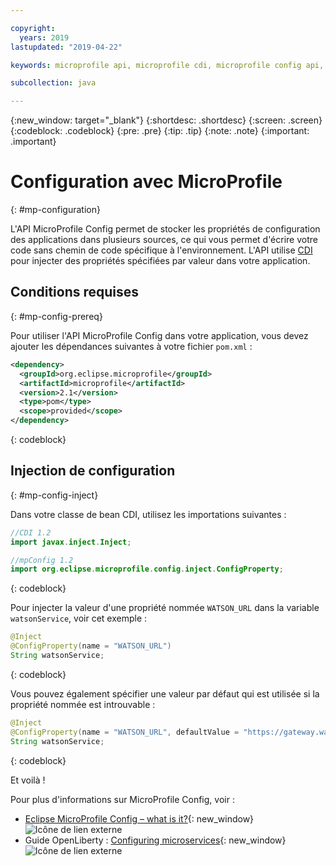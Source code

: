 ```yaml
---

copyright:
  years: 2019
lastupdated: "2019-04-22"

keywords: microprofile api, microprofile cdi, microprofile config api, config api, store properties multiple sources

subcollection: java

---
```


{:new_window: target="_blank"}
{:shortdesc: .shortdesc}
{:screen: .screen}
{:codeblock: .codeblock}
{:pre: .pre}
{:tip: .tip}
{:note: .note}
{:important: .important}

# Configuration avec MicroProfile
{: #mp-configuration}

L'API MicroProfile Config permet de stocker les propriétés de configuration des applications dans plusieurs sources, ce qui vous permet d'écrire votre code sans chemin de code spécifique à l'environnement. L'API utilise [CDI](/docs/java?topic=java-mp-cdi#mp-cdi) pour injecter des propriétés spécifiées par valeur dans votre application.

## Conditions requises
{: #mp-config-prereq}

Pour utiliser l'API MicroProfile Config dans votre application, vous devez ajouter les dépendances suivantes à votre fichier `pom.xml` :

```xml
<dependency>
  <groupId>org.eclipse.microprofile</groupId>
  <artifactId>microprofile</artifactId>
  <version>2.1</version>
  <type>pom</type>
  <scope>provided</scope>
</dependency>
```
{: codeblock}

## Injection de configuration
{: #mp-config-inject}

Dans votre classe de bean CDI, utilisez les importations suivantes :

```java
//CDI 1.2
import javax.inject.Inject;

//mpConfig 1.2
import org.eclipse.microprofile.config.inject.ConfigProperty;
```
{: codeblock}

Pour injecter la valeur d'une propriété nommée `WATSON_URL` dans la variable `watsonService`, voir cet exemple :

```java
@Inject 
@ConfigProperty(name = "WATSON_URL") 
String watsonService;
```
{: codeblock}

Vous pouvez également spécifier une valeur par défaut qui est utilisée si la propriété nommée est introuvable :

```java
@Inject 
@ConfigProperty(name = "WATSON_URL", defaultValue = "https://gateway.watsonplatform.net/tone-analyzer/api/v3/tone?version=2017-09-21") 
String watsonService;
```
{: codeblock}

Et voilà !

Pour plus d'informations sur MicroProfile Config, voir :

* [Eclipse MicroProfile Config – what is it?](https://www.eclipse.org/community/eclipse_newsletter/2017/september/article3.php){: new_window} ![Icône de lien externe](../icons/launch-glyph.svg "Icône de lien externe")
* Guide OpenLiberty : [Configuring microservices](https://openliberty.io/guides/microprofile-config.html){: new_window} ![Icône de lien externe](../icons/launch-glyph.svg "Icône de lien externe")
